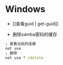 # Windows

* [[查看guid | get-guid]]

* 删除samba密码的缓存
```bat
; 查看当前的连接
net use
; 删除
net use * /delete
```


